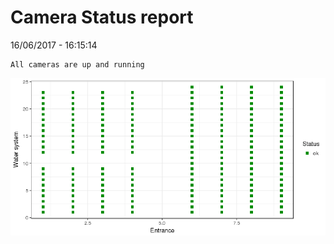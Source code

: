 Camera Status report
================
16/06/2017 - 16:15:14

    All cameras are up and running

![](camreport_files/figure-markdown_github/unnamed-chunk-2-1.png)
